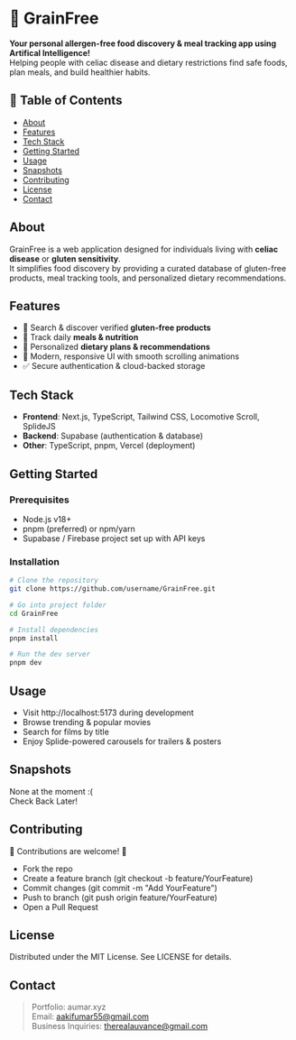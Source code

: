# 🌾 GrainFree  

**Your personal allergen-free food discovery & meal tracking app using Artifical Intelligence!**  
Helping people with celiac disease and dietary restrictions find safe foods, plan meals, and build healthier habits.  

## 📖 Table of Contents
- [About](#about)
- [Features](#features)
- [Tech Stack](#tech-stack)
- [Getting Started](#getting-started)
- [Usage](#usage)
- [Snapshots](#snapshots)
- [Contributing](#contributing)
- [License](#license)
- [Contact](#contact)

## About
GrainFree is a web application designed for individuals living with **celiac disease** or **gluten sensitivity**.  
It simplifies food discovery by providing a curated database of gluten-free products, meal tracking tools, and personalized dietary recommendations.  

## Features
- 🔎 Search & discover verified **gluten-free products**  
- 📆 Track daily **meals & nutrition**  
- 🍴 Personalized **dietary plans & recommendations**  
- 📲 Modern, responsive UI with smooth scrolling animations  
- ✅ Secure authentication & cloud-backed storage  

## Tech Stack
- **Frontend**: Next.js, TypeScript, Tailwind CSS, Locomotive Scroll, SplideJS  
- **Backend**: Supabase (authentication & database)  
- **Other**: TypeScript, pnpm, Vercel (deployment)

## Getting Started

### Prerequisites
- Node.js v18+  
- pnpm (preferred) or npm/yarn  
- Supabase / Firebase project set up with API keys  

### Installation
```bash
# Clone the repository
git clone https://github.com/username/GrainFree.git

# Go into project folder
cd GrainFree

# Install dependencies
pnpm install

# Run the dev server
pnpm dev
```

## Usage

- Visit http://localhost:5173 during development
- Browse trending & popular movies
- Search for films by title
- Enjoy Splide-powered carousels for trailers & posters

## Snapshots
None at the moment :( <br>
Check Back Later!

## Contributing

👑 Contributions are welcome! 👑

- Fork the repo
- Create a feature branch (git checkout -b feature/YourFeature)
- Commit changes (git commit -m "Add YourFeature")
- Push to branch (git push origin feature/YourFeature)
- Open a Pull Request

## License
Distributed under the MIT License. See LICENSE for details.

## Contact
> Portfolio: aumar.xyz <br>
> Email: aakifumar55@gmail.com  <br>
> Business Inquiries: therealauvance@gmail.com
